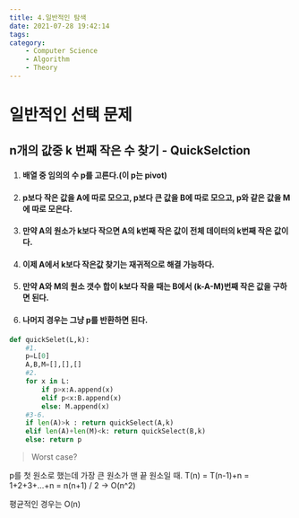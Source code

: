 ```yaml
---
title: 4.일반적인 탐색
date: 2021-07-28 19:42:14
tags:
category:
    - Computer Science
    - Algorithm
    - Theory
---
```

# 일반적인 선택 문제

## n개의 값중 k 번째 작은 수 찾기 - QuickSelction

1. #### 배열 중 임의의 수 p를 고른다.(이 p는 pivot)
2. #### p보다 작은 값을 A에 따로 모으고, p보다 큰 값을 B에 따로 모으고, p와 같은 값을 M에 따로 모은다.
3. #### 만약 A의 원소가 k보다 작으면 A의 k번째 작은 값이 전체 데이터의 k번째 작은 값이다.
4. #### 이제 A에서 k보다 작은값 찾기는 재귀적으로 해결 가능하다.
5. #### 만약 A와 M의 원소 갯수 합이 k보다 작을 때는 B에서 (k-A-M)번째 작은 값을 구하면 된다.
6. #### 나머지 경우는 그냥 p를 반환하면 된다.

```python
def quickSelet(L,k):
    #1.
    p=L[0]
    A,B,M=[],[],[]
    #2.
    for x in L:
        if p>x:A.append(x)
        elif p<x:B.append(x)
        else: M.append(x)
    #3-6.
    if len(A)>k : return quickSelect(A,k)
    elif len(A)+len(M)<k: return quickSelect(B,k)
    else: return p
```
> Worst case?

p를 첫 원소로 했는데 가장 큰 원소가 맨 끝 원소일 때.
T(n) = T(n-1)+n
     = 1+2+3+...+n = n(n+1) / 2  -> O(n^2)

평균적인 경우는 O(n)
